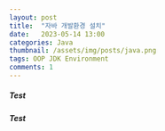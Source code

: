 ```yaml
---
layout: post
title:  "자바 개발환경 설치"
date:   2023-05-14 13:00
categories: Java
thumbnail: /assets/img/posts/java.png
tags: OOP JDK Environment
comments: 1
---
```


<h5> Test </h5>
<h5> Test </h5>
